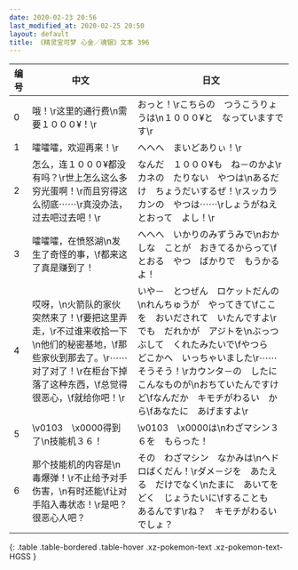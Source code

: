 ```yaml
---
date: 2020-02-23 20:56
last_modified_at: 2020-02-25 20:50
layout: default
title: 《精灵宝可梦 心金／魂银》文本 396
---
```

| 编号 | 中文 | 日文 |
| ---- | ---- | ---- |
| 0 | 哦！\r这里的通行费\n需要１０００¥！\r | おっと！\rこちらの　つうこうりょうは\n１０００¥と　なっていますです\r |
| 1 | 嚯嚯嚯，欢迎再来！\r | へへへ　まいどありぃ！\r |
| 2 | 怎么，连１０００¥都没有吗？\r世上怎么这么多穷光蛋啊！\r而且穷得这么彻底⋯⋯\r真没办法，过去吧过去吧！\r | なんだ　１０００¥も　ね－のかよ\rカネの　たりない　やつは\nあるだけ　ちょうだいするぜ！\rスッカラカンの　やつは⋯⋯\rしょうがねえ　とおって　よし！\r |
| 3 | 嚯嚯嚯，在愤怒湖\n发生了奇怪的事，\f都来这了真是赚到了！ | へへへ　いかりのみずうみで\nおかしな　ことが　おきてるからって\fとおる　やつ　ばかりで　もうかるよ！ |
| 4 | 哎呀，\n火箭队的家伙突然来了！\f要把这里弄走，\r不过谁来收拾一下\n他们的秘密基地，\f那些家伙到那去了。\r⋯⋯对了对了！\r在柜台下掉落了这种东西，\f总觉得很恶心，\f就给你吧！\r | いや－　とつぜん　ロケットだんの\nれんちゅうが　やってきて\fここを　おいだされて　いたんですよ\rでも　だれかが　アジトを\nぶっつぶして　くれたみたいで\fやつら　どこかへ　いっちゃいました\r⋯⋯そうそう！\rカウンタ－の　したに　こんなものが\nおちていたんですけど\fなんだか　キモチがわるい　から\fあなたに　あげますよ\r |
| 5 | \v0103　\x0000得到了\n技能机３６！ | \v0103　\x0000は\nわざマシン３６を　もらった！ |
| 6 | 那个技能机的内容是\n毒爆弹！\r不止给予对手伤害，\n有时还能\f让对手陷入毒状态！\r是吧？很恶心人吧？ | その　わざマシン　なかみは\nヘドロばくだん！\rダメ－ジを　あたえる　だけでなく\nたまに　あいてを　どく　じょうたいに\fすることも　あるんです\rね？　キモチがわるい　でしょ？ |
{: .table .table-bordered .table-hover .xz-pokemon-text .xz-pokemon-text-HGSS }